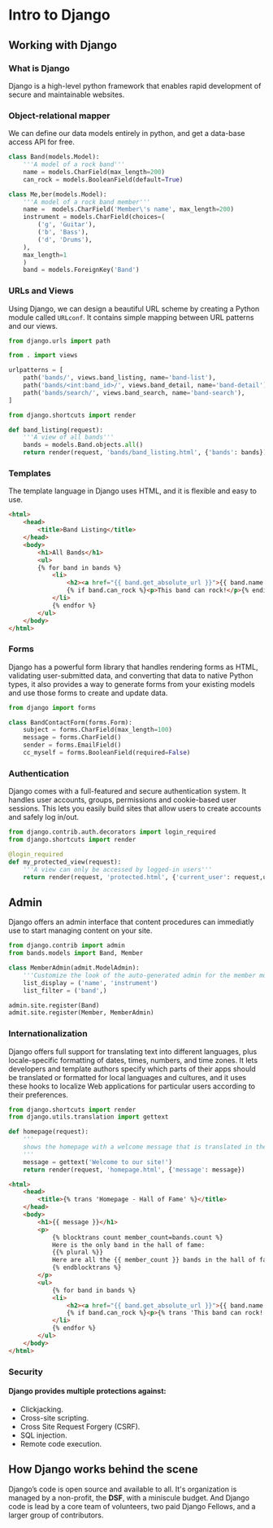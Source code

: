 # Intro to Django

## Working with Django

### What is Django

Django is a high-level python framework that enables rapid development of secure and maintainable websites.

### Object-relational mapper

We can define our data models entirely in python, and get a data-base access API for free.

```python
class Band(models.Model):
    '''A model of a rock band'''
    name = models.CharField(max_length=200)
    can_rock = models.BooleanField(default=True)

class Me,ber(models.Model):
    '''A model of a rock band member'''
    name =  models.CharField('Member\'s name', max_length=200)
    instrument = models.CharField(choices=(
        ('g', 'Guitar'),
        ('b', 'Bass'),
        ('d', 'Drums'),
    ),
    max_length=1
    )
    band = models.ForeignKey('Band')
```

### URLs and Views

Using Django, we can design a beautiful URL scheme by creating a Python module called `URLconf`. It contains simple mapping between URL patterns and our views.

```python
from django.urls import path

from . import views

urlpatterns = [
    path('bands/', views.band_listing, name='band-list'),
    path('bands/<int:band_id>/', views.band_detail, name='band-detail'),
    path('bands/search/', views.band_search, name='band-search'),
]
```

```python
from django.shortcuts import render

def band_listing(request):
    '''A view of all bands'''
    bands = models.Band.objects.all()
    return render(request, 'bands/band_listing.html', {'bands': bands})
```

### Templates

The template language in Django uses HTML, and it is flexible and easy to use.

```html
<html>
    <head>
        <title>Band Listing</title>
    </head>
    <body>
        <h1>All Bands</h1>
        <ul>
        {% for band in bands %}
            <li>
                <h2><a href="{{ band.get_absolute_url }}">{{ band.name }}</a></h2>
                {% if band.can_rock %}<p>This band can rock!</p>{% endif %}
            </li>
            {% endfor %}
        </ul>
    </body>
</html>
```

### Forms

Django has a powerful form library that handles rendering forms as HTML, validating user-submitted data, and converting that data to native Python types, it also provides a way to generate forms from your existing models and use those forms to create and update data.

```python
from django import forms

class BandContactForm(forms.Form):
    subject = forms.CharField(max_length=100)
    message = forms.CharField()
    sender = forms.EmailField()
    cc_myself = forms.BooleanField(required=False)
```

### Authentication

Django comes with a full-featured and secure authentication system. It handles user accounts, groups, permissions and cookie-based user sessions. This lets you easily build sites that allow users to create accounts and safely log in/out.

```python
from django.contrib.auth.decorators import login_required
from django.shortcuts import render

@login_required
def my_protected_view(request):
    '''A view can only be accessed by logged-in users'''
    return render(request, 'protected.html', {'current_user': request,user})
```

## Admin

Django offers an admin interface that content procedures can immediatly use to start managing content on your site.

```python
from django.contrib import admin
from bands.models import Band, Member

class MemberAdmin(admit.ModelAdmin):
    '''Customize the look of the auto-generated admin for the member model'''
    list_display = ('name', 'instrument')
    list_filter = ('band',)

admin.site.register(Band)
admit.site.register(Member, MemberAdmin)
```

### Internationalization

Django offers full support for translating text into different languages, plus locale-specific formatting of dates, times, numbers, and time zones. It lets developers and template authors specify which parts of their apps should be translated or formatted for local languages and cultures, and it uses these hooks to localize Web applications for particular users according to their preferences.

```python
from django.shortcuts import render
from django.utils.translation import gettext

def homepage(request):
    '''
    shows the homepage with a welcome message that is translated in the user's language
    '''
    message = gettext('Welcome to our site!')
    return render(request, 'homepage.html', {'message': message})
```

```html
<html>
    <head>
        <title>{% trans 'Homepage - Hall of Fame' %}</title>
    </head>
    <body>
        <h1>{{ message }}</h1>
        <p>
            {% blocktrans count member_count=bands.count %}
            Here is the only band in the hall of fame:
            {{% plural %}}
            Here are all the {{ member_count }} bands in the hall of fame:
            {% endblocktrans %}
        </p>
        <ul>
            {% for band in bands %}
            <li>
                <h2><a href="{{ band.get_absolute_url }}">{{ band.name }}</a></h2>
                {% if band.can_rock %}<p>{% trans 'This band can rock!' %}</p>{% endif %}
            </li>
            {% endfor %}
        </ul>
    </body>
</html>
```

### Security

#### Django provides multiple protections against:

* Clickjacking.
* Cross-site scripting.
* Cross Site Request Forgery (CSRF).
* SQL injection.
* Remote code execution.

## How Django works behind the scene

Django’s code is open source and available to all. It's organization is managed by a non-profit, the **DSF**, with a miniscule budget. And Django code is lead by a core team of volunteers, two paid Django Fellows, and a larger group of contributors.
